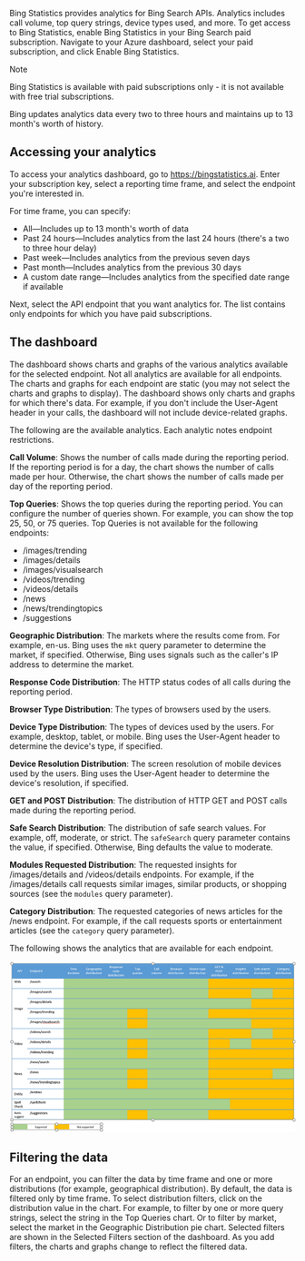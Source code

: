 Bing Statistics provides analytics for Bing Search APIs. Analytics includes call volume, top query strings, device types used, and more. To get access to Bing Statistics, enable Bing Statistics in your Bing Search paid subscription. Navigate to your Azure dashboard, select your paid subscription, and click Enable Bing Statistics.


> [!NOTE]
> Bing Statistics is available with paid subscriptions only - it is not available with free trial subscriptions. 

Bing updates analytics data every two to three hours and maintains up to 13 month's worth of history.

## Accessing your analytics

To access your analytics dashboard, go to https://bingstatistics.ai. Enter your subscription key, select a reporting time frame, and select the endpoint you're interested in.

For time frame, you can specify:

- All&mdash;Includes up to 13 month's worth of data
- Past 24 hours&mdash;Includes analytics from the last 24 hours (there's a two to three hour delay)
- Past week&mdash;Includes analytics from the previous seven days
- Past month&mdash;Includes analytics from the previous 30 days
- A custom date range&mdash;Includes analytics from the specified date range if available

Next, select the API endpoint that you want analytics for. The list contains only endpoints for which you have paid subscriptions.

## The dashboard

The dashboard shows charts and graphs of the various analytics available for the selected endpoint. Not all analytics are available for all endpoints. The charts and graphs for each endpoint are static (you may not select the charts and graphs to display). The dashboard shows only charts and graphs for which there's data. For example, if you don't include the User-Agent header in your calls, the dashboard will not include device-related graphs.

The following are the available analytics. Each analytic notes endpoint restrictions. 

**Call Volume**: Shows the number of calls made during the reporting period. If the reporting period is for a day, the chart shows the number of calls made per hour. Otherwise, the chart shows the number of calls made per day of the reporting period.

**Top Queries**: Shows the top queries during the reporting period. You can configure the number of queries shown. For example, you can show the top 25, 50, or 75 queries. Top Queries is not available for the following endpoints:

- /images/trending
- /images/details
- /images/visualsearch
- /videos/trending
- /videos/details
- /news
- /news/trendingtopics
- /suggestions

**Geographic Distribution**: The markets where the results come from. For example, en-us. Bing uses the `mkt` query parameter to determine the market, if specified. Otherwise, Bing uses signals such as the caller's IP address to determine the market.

**Response Code Distribution**: The HTTP status codes of all calls during the reporting period.

**Browser Type Distribution**: The types of browsers used by the users.

**Device Type Distribution**: The types of devices used by the users. For example, desktop, tablet, or mobile. Bing uses the User-Agent header to determine the device's type, if specified.

**Device Resolution Distribution**: The screen resolution of mobile devices used by the users. Bing uses the User-Agent header to determine the device's resolution, if specified.

**GET and POST Distribution**: The distribution of HTTP GET and POST calls made during the reporting period.

**Safe Search Distribution**: The distribution of safe search values. For example, off, moderate, or strict. The `safeSearch` query parameter contains the value, if specified. Otherwise, Bing defaults the value to moderate.

**Modules Requested Distribution**: The requested insights for /images/details and /videos/details endpoints. For example, if the /images/details call requests similar images, similar products, or shopping sources (see the `modules` query parameter).

**Category Distribution**: The requested categories of news articles for the /news endpoint. For example, if the call requests sports or entertainment articles (see the `category` query parameter).


The following shows the analytics that are available for each endpoint.

![Distribution by endpoint support matrix](./media/cognitive-services-bing-statistics/bing-statistics-matrix.PNG)


## Filtering the data

For an endpoint, you can filter the data by time frame and one or more distributions (for example, geographical distribution). By default, the data is filtered only by time frame. To select distribution filters, click on the distribution value in the chart. For example, to filter by one or more query strings, select the string in the Top Queries chart. Or to filter by market, select the market in the Geographic Distribution pie chart. Selected filters are shown in the Selected Filters section of the dashboard. As you add filters, the charts and graphs change to reflect the filtered data. 
